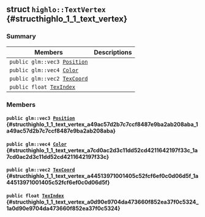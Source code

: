 ## struct `highlo::TextVertex` {#structhighlo_1_1_text_vertex}

### Summary

 Members                        | Descriptions                                
--------------------------------|---------------------------------------------
`public glm::vec3 `[`Position`](#structhighlo_1_1_text_vertex_a49ac57d2b7c7ccf8487e9ba2ab208aba_1a49ac57d2b7c7ccf8487e9ba2ab208aba) | 
`public glm::vec4 `[`Color`](#structhighlo_1_1_text_vertex_a7cd0ac2d3c11dd52cd4211642197f33c_1a7cd0ac2d3c11dd52cd4211642197f33c) | 
`public glm::vec2 `[`TexCoord`](#structhighlo_1_1_text_vertex_a44513971001405c52fcf6ef0c0d06d5f_1a44513971001405c52fcf6ef0c0d06d5f) | 
`public float `[`TexIndex`](#structhighlo_1_1_text_vertex_a0d90e9704da473660f852ea37f0c5324_1a0d90e9704da473660f852ea37f0c5324) | 

### Members

#### `public glm::vec3 `[`Position`](#structhighlo_1_1_text_vertex_a49ac57d2b7c7ccf8487e9ba2ab208aba_1a49ac57d2b7c7ccf8487e9ba2ab208aba) {#structhighlo_1_1_text_vertex_a49ac57d2b7c7ccf8487e9ba2ab208aba_1a49ac57d2b7c7ccf8487e9ba2ab208aba}

#### `public glm::vec4 `[`Color`](#structhighlo_1_1_text_vertex_a7cd0ac2d3c11dd52cd4211642197f33c_1a7cd0ac2d3c11dd52cd4211642197f33c) {#structhighlo_1_1_text_vertex_a7cd0ac2d3c11dd52cd4211642197f33c_1a7cd0ac2d3c11dd52cd4211642197f33c}

#### `public glm::vec2 `[`TexCoord`](#structhighlo_1_1_text_vertex_a44513971001405c52fcf6ef0c0d06d5f_1a44513971001405c52fcf6ef0c0d06d5f) {#structhighlo_1_1_text_vertex_a44513971001405c52fcf6ef0c0d06d5f_1a44513971001405c52fcf6ef0c0d06d5f}

#### `public float `[`TexIndex`](#structhighlo_1_1_text_vertex_a0d90e9704da473660f852ea37f0c5324_1a0d90e9704da473660f852ea37f0c5324) {#structhighlo_1_1_text_vertex_a0d90e9704da473660f852ea37f0c5324_1a0d90e9704da473660f852ea37f0c5324}

